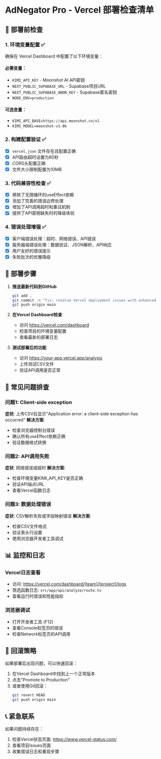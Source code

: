# AdNegator Pro - Vercel 部署检查清单

## 🚀 部署前检查

### 1. 环境变量配置 ✅
确保在 Vercel Dashboard 中配置了以下环境变量：

#### 必需变量：
- `KIMI_API_KEY` - Moonshot AI API密钥
- `NEXT_PUBLIC_SUPABASE_URL` - Supabase项目URL
- `NEXT_PUBLIC_SUPABASE_ANON_KEY` - Supabase匿名密钥
- `NODE_ENV=production`

#### 可选变量：
- `KIMI_API_BASE=https://api.moonshot.cn/v1`
- `KIMI_MODEL=moonshot-v1-8k`

### 2. 构建配置验证 ✅
- [x] `vercel.json` 文件存在且配置正确
- [x] API路由超时设置为60秒
- [x] CORS头配置正确
- [x] 文件大小限制配置为10MB

### 3. 代码兼容性检查 ✅
- [x] 移除了无限循环的useEffect依赖
- [x] 添加了完善的错误边界处理
- [x] 增加了API调用超时和重试机制
- [x] 提供了API密钥缺失时的降级体验

### 4. 错误处理增强 ✅
- [x] 客户端错误处理：超时、网络错误、API错误
- [x] 服务器端错误处理：数据验证、JSON解析、API响应
- [x] 用户友好的错误提示
- [x] 失败批次的优雅降级

## 🔧 部署步骤

1. **推送最新代码到GitHub**
   ```bash
   git add .
   git commit -m "fix: resolve Vercel deployment issues with enhanced error handling"
   git push origin main
   ```

2. **在Vercel Dashboard检查**
   - 访问 https://vercel.com/dashboard
   - 检查项目的环境变量配置
   - 查看最新的部署日志

3. **测试部署后的功能**
   - 访问 https://your-app.vercel.app/analysis
   - 上传测试CSV文件
   - 验证API调用是否正常

## 🐛 常见问题排查

### 问题1: Client-side exception
**症状**: 上传CSV后显示"Application error: a client-side exception has occurred"
**解决方案**: 
- 检查浏览器控制台错误
- 确认所有useEffect依赖正确
- 验证数据格式转换

### 问题2: API调用失败
**症状**: 网络错误或超时
**解决方案**:
- 检查环境变量KIMI_API_KEY是否正确
- 验证API端点URL
- 查看Vercel函数日志

### 问题3: 数据处理错误
**症状**: CSV解析失败或字段映射错误
**解决方案**:
- 检查CSV文件格式
- 验证表头行设置
- 使用浏览器开发者工具调试

## 📊 监控和日志

### Vercel日志查看
- 访问: https://vercel.com/dashboard/[team]/[project]/logs
- 筛选函数日志: `src/app/api/analyze/route.ts`
- 查看运行时错误和性能指标

### 浏览器调试
- 打开开发者工具 (F12)
- 查看Console标签页的错误
- 检查Network标签页的API调用

## 🔄 回滚策略

如果部署后出现问题，可以快速回滚：
1. 在Vercel Dashboard中找到上一个正常版本
2. 点击"Promote to Production"
3. 或者使用Git回滚：
   ```bash
   git revert HEAD
   git push origin main
   ```

## 📞 紧急联系

如果问题持续存在：
1. 检查Vercel状态页面: https://www.vercel-status.com/
2. 查看项目Issues页面
3. 收集错误日志和重现步骤